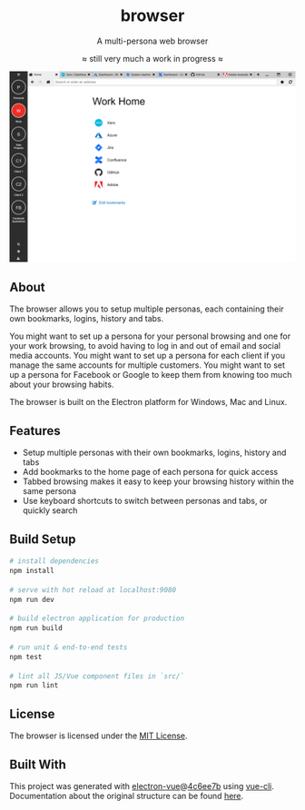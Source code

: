 <div style="text-align: center">

# browser

A multi-persona web browser

≈ still very much a work in progress ≈

</div>

![A screenshot of the main browser screen, showing the list of personas, a home page and some open tabs](/screenshot.png)

## About

The browser allows you to setup multiple personas, each containing their own bookmarks, logins, history and tabs.

You might want to set up a persona for your personal browsing and one for your work browsing, to avoid having to log in and out of email and social media accounts. You might want to set up a persona for each client if you manage the same accounts for multiple customers. You might want to set up a persona for Facebook or Google to keep them from knowing too much about your browsing habits.

The browser is built on the Electron platform for Windows, Mac and Linux.

## Features

* Setup multiple personas with their own bookmarks, logins, history and tabs
* Add bookmarks to the home page of each persona for quick access
* Tabbed browsing makes it easy to keep your browsing history within the same persona
* Use keyboard shortcuts to switch between personas and tabs, or quickly search

## Build Setup

``` bash
# install dependencies
npm install

# serve with hot reload at localhost:9080
npm run dev

# build electron application for production
npm run build

# run unit & end-to-end tests
npm test

# lint all JS/Vue component files in `src/`
npm run lint

```

## License

The browser is licensed under the [MIT License](LICENSE.md).

## Built With

This project was generated with [electron-vue](https://github.com/SimulatedGREG/electron-vue)@[4c6ee7b](https://github.com/SimulatedGREG/electron-vue/tree/4c6ee7bf4f9b4aa647a22ec1c1ca29c2e59c3645) using [vue-cli](https://github.com/vuejs/vue-cli). Documentation about the original structure can be found [here](https://simulatedgreg.gitbooks.io/electron-vue/content/index.html).

